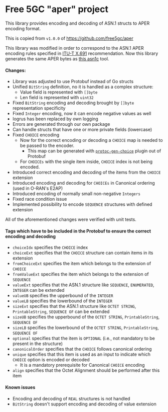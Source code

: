 <!--
SPDX-FileCopyrightText: 2021-present Open Networking Foundation <info@opennetworking.org>
SPDX-License-Identifier: Apache-2.0
-->

# Free 5GC "aper" project

This library provides encoding and decoding of ASN.1 structs to APER encoding format.

This is copied from `v1.0.0` of https://github.com/free5gc/aper

This library was modified in order to correspond to the ASN.1 APER encoding rules specified
in [ITU-T X.691](https://www.itu.int/ITU-T/studygroups/com17/languages/X.691-0207.pdf) recommendation. Now this library
generates the same APER bytes as [this asn1c](https://github.com/nokia/asn1c) tool.

#### Changes:

* Library was adjusted to use Protobuf instead of Go structs
* Unified `BitString` definition, no it is handled as a complex structure:
    * Value field is represented with `[]byte`
    * Len field is represented with `uint32`
* Fixed `BitString` encoding and decoding brought by `[]byte` representation specificity
* Fixed `Integer` encoding, now it can encode negative values as well
* logrus has been replaced by own logging
* Errors are generated through our own package
* Can handle structs that have one or more private fields (lowercase)
* Fixed `CHOICE` encoding
    * Now for the correct encoding or decoding a `CHOICE` map is needed to be passed to the encoder.
        * This map can be generated
          with [`protoc-gen-choice`](https://github.com/onosproject/onos-e2-sm/protoc-gen-choice) plugin out of Protobuf
    * For `CHOICEs` with the single item inside, `CHOICE` index is not being encoded.
* Introduced correct encoding and decoding of the items from the `CHOICE` extension 
* Introduced encoding and decoding for `CHOICEs` in Canonical ordering (used in O-RAN's E2AP)
* Introduced encoding of normally small non-negative `Integers`
* Fixed race condition issue
* Implemented possibility to encode `SEQUENCE` structures with defined extension

All of the aforementioned changes were verified with unit tests.

#### Tags which have to be included in the Protobuf to ensure the correct encoding and decoding

* `choiceIdx` specifies the `CHOICE` index
* `choiceExt` specifies that the `CHOICE` structure can contain items in its extension
* `fromChoiceExt` specifies the item which belongs to the extension of `CHOICE`
* `fromValueExt` specifies the item which belongs to the extension of `SEQUENCE`
* `valueExt` specifies that the ASN.1 structure like `SEQUENCE`, `ENUMERATED`, `INTEGER` can be extended
* `valueUB` specifies the upperbound of the `INTEGER`
* `valueLB` specifies the lowerbound of the `INTEGER`
* `sizeExt`  specifies that the ASN.1 structure like `OCTET STRING`, `PrintableString`, `SEQUENCE OF` can be extended
* `sizeUB` specifies the upperbound of the `OCTET STRING`, `PrintableString`, `SEQUENCE OF`
* `sizeLB` specifies the lowerbound of the `OCTET STRING`, `PrintableString`, `SEQUENCE OF`
* `optional` specifies that the item is `OPTIONAL` (i.e., not mandatory to be present in the structure) 
* `canonicalOrder` specifies that the `CHOICE` follows canonical ordering
* `unique` specifies that this item is used as an input to indicate which `CHOICE` option is encoded or decoded 
  * It is a mandatory prerequisite for Canonical `CHOICE` encoding
* `align` specifies that the Octet Alignment should be performed after this item

#### Known issues

* Encoding and decoding of `REAL` structures is not handled
* `BitString` doesn't support encoding and decoding of value extension